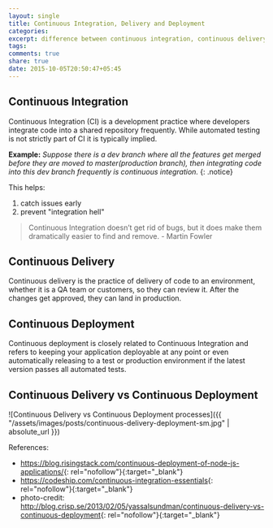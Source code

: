 ```yaml
---
layout: single
title: Continuous Integration, Delivery and Deployment
categories:
excerpt: difference between continuous integration, continuous delivery and continuous deployment
tags:
comments: true
share: true
date: 2015-10-05T20:50:47+05:45
---
```


## Continuous Integration

Continuous Integration (CI) is a development practice where developers integrate code into a shared repository frequently. While automated testing is not strictly part of CI it is typically implied.

**Example:**
*Suppose there is a dev branch where all the features get merged before they are moved to master(production branch), then integrating code into this dev branch frequently is continuous integration.*
{: .notice}

This helps:

1. catch issues early
2. prevent "integration hell"

>Continuous Integration doesn’t get rid of bugs, but it does make them dramatically easier to find and remove. - Martin Fowler

## Continuous Delivery

Continuous delivery is the practice of delivery of code to an environment, whether it is a QA team or customers, so they can review it. After the changes get approved, they can land in production.

## Continuous Deployment

Continuous deployment is closely related to Continuous Integration and refers to keeping your application deployable at any point or even automatically releasing to a test or production environment if the latest version passes all automated tests.

## Continuous Delivery vs Continuous Deployment

![Continuous Delivery vs Continuous Deployment processes]({{ "/assets/images/posts/continuous-delivery-deployment-sm.jpg" | absolute_url }})

References:

- <https://blog.risingstack.com/continuous-deployment-of-node-js-applications/>{: rel="nofollow"}{:target="_blank"}
- <https://codeship.com/continuous-integration-essentials>{: rel="nofollow"}{:target="_blank"}
- photo-credit: <http://blog.crisp.se/2013/02/05/yassalsundman/continuous-delivery-vs-continuous-deployment>{: rel="nofollow"}{:target="_blank"}